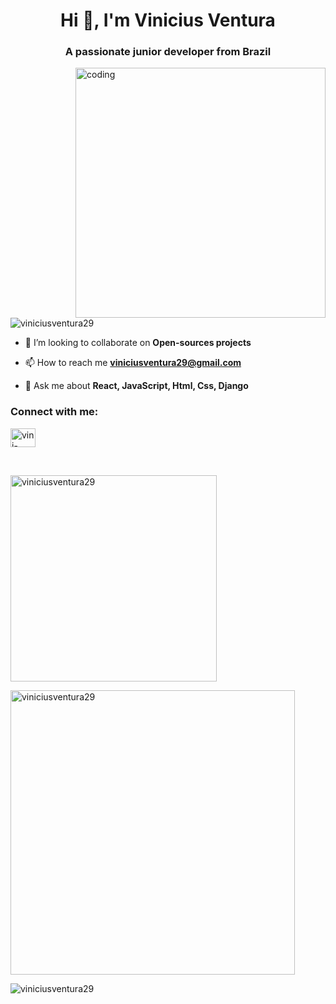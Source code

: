 <h1 align="center">Hi 👋, I'm Vinicius Ventura</h1>
<h3 align="center">A passionate junior developer from Brazil</h3>
<img align="right" alt="coding" width="400" src="https://i.giphy.com/media/Y4ak9Ki2GZCbJxAnJD/giphy.webp"></img>

<p align="left"> <img src="https://komarev.com/ghpvc/?username=viniciusventura29&label=Profile%20views&color=0e75b6&style=flat" alt="viniciusventura29" /> </p>

- 👯 I’m looking to collaborate on **Open-sources projects**

- 📫 How to reach me **viniciusventura29@gmail.com**

- 💬 Ask me about **React, JavaScript, Html, Css, Django**

<h3 align="left">Connect with me:</h3>
<p align="left">
<a href="https://linkedin.com/in/vini-ventura29" target="blank"><img align="center" src="https://raw.githubusercontent.com/rahuldkjain/github-profile-readme-generator/master/src/images/icons/Social/linked-in-alt.svg" alt="vini-ventura29" height="30" width="40" /></a>
</p>
<br>

<div>
<p><img width="330" src="https://github-readme-stats.vercel.app/api/top-langs/?username=viniciusventura29&layout=compact&langs_count=8&theme=nord&hide=java" alt="viniciusventura29" /></p>

<p><img width="455" src="https://github-readme-stats.vercel.app/api?username=viniciusventura29&show_icons=true&locale=en&theme=nord" alt="viniciusventura29" /></p>

<p><img src="https://github-readme-streak-stats.herokuapp.com/?user=viniciusventura29&theme=nord" alt="viniciusventura29" /></p>
</div>
